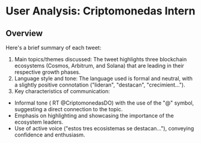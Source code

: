 # User Analysis: Criptomonedas Intern

## Overview

Here's a brief summary of each tweet:

1. Main topics/themes discussed: The tweet highlights three blockchain ecosystems (Cosmos, Arbitrum, and Solana) that are leading in their respective growth phases.
2. Language style and tone: The language used is formal and neutral, with a slightly positive connotation ("lideran", "destacan", "crecimient...").
3. Key characteristics of communication:
* Informal tone ( RT @CriptomonedasDO) with the use of the "@" symbol, suggesting a direct connection to the topic.
* Emphasis on highlighting and showcasing the importance of the ecosystem leaders.
* Use of active voice ("estos tres ecosistemas se destacan..."), conveying confidence and enthusiasm.